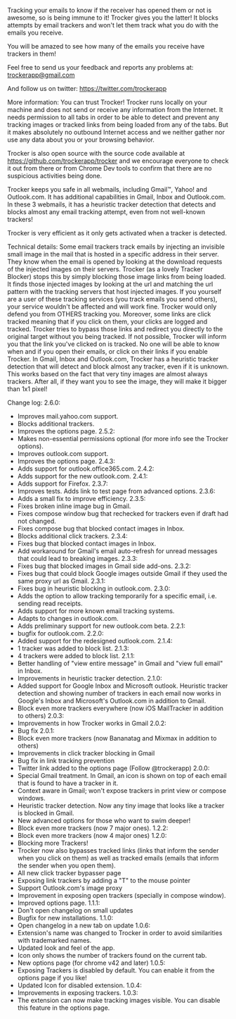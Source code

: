 Tracking your emails to know if the receiver has opened them or not is awesome, so is being immune to it! Trocker gives you the latter! It blocks attempts by email trackers and won't let them track what you do with the emails you receive.

You will be amazed to see how many of the emails you receive have trackers in them!

Feel free to send us your feedback and reports any problems at: trockerapp@gmail.com

And follow us on twitter: https://twitter.com/trockerapp

More information:
You can trust Trocker! Trocker runs locally on your machine and does not send or receive any information from the Internet. It needs permission to all tabs in order to be able to detect and prevent any tracking images or tracked links from being loaded from any of the tabs. But it makes absolutely no outbound Internet access and we neither gather nor use any data about you or your browsing behavior.

Trocker is also open source with the source code available at https://github.com/trockerapp/trocker and we encourage everyone to check it out from there or from Chrome Dev tools to confirm that there are no suspicious activities being done.

Trocker keeps you safe in all webmails, including Gmail™, Yahoo! and Outlook.com. It has additional capabilities in Gmail, Inbox and Outlook.com. In these 3 webmails, it has a heuristic tracker detection that detects and blocks almost any email tracking attempt, even from not well-known trackers!

Trocker is very efficient as it only gets activated when a tracker is detected.

Technical details:
Some email trackers track emails by injecting an invisible small image in the mail that is hosted in a specific address in their server. They know when the email is opened by looking at the download requests of the injected images on their servers. 
Trocker (as a lovely Tracker Blocker) stops this by simply blocking those image links from being loaded. It finds those injected images by looking at the url and matching the url pattern with the tracking servers that host injected images.
If you yourself are a user of these tracking services (you track emails you send others), your service wouldn't be affected and will work fine. Trocker would only defend you from OTHERS tracking you.
Moreover, some links are click tracked meaning that if you click on them, your clicks are logged and tracked. Trocker tries to bypass those links and redirect you directly to the original target without you being tracked. If not possible, Trocker will inform you that the link you've clicked on is tracked.
No one will be able to know when and if you open their emails, or click on their links if you enable Trocker. In Gmail, Inbox and Outlook.com, Trocker has a heuristic tracker detection that will detect and block almost any tracker, even if it is unknown. This works based on the fact that very tiny images are almost always trackers. After all, if they want you to see the image, they will make it bigger than 1x1 pixel!

Change log:
2.6.0:
- Improves mail.yahoo.com support.
- Blocks additional trackers.
- Improves the options page.
2.5.2:
- Makes non-essential permissions optional (for more info see the Trocker options).
- Improves outlook.com support.
- Improves the options page.
2.4.3:
- Adds support for outlook.office365.com.
2.4.2:
- Adds support for the new outlook.com.
2.4.1:
- Adds support for Firefox.
2.3.7:
- Improves tests. Adds link to test page from advanced options.
2.3.6:
- Adds a small fix to improve efficiency.
2.3.5:
- Fixes broken inline image bug in Gmail.
- Fixes compose window bug that rechecked for trackers even if draft had not changed.
- Fixes compose bug that blocked contact images in Inbox.
- Blocks additional click trackers.
2.3.4:
- Fixes bug that blocked contact images in Inbox.
- Add workaround for Gmail's email auto-refresh for unread messages that could lead to breaking images.
2.3.3:
- Fixes bug that blocked images in Gmail side add-ons.
2.3.2:
- Fixes bug that could block Google images outside Gmail if they used the same proxy url as Gmail.
2.3.1:
- Fixes bug in heuristic blocking in outlook.com.
2.3.0:
- Adds the option to allow tracking temporarily for a specific email, i.e. sending read receipts.
- Adds support for more known email tracking systems.
- Adapts to changes in outlook.com.
- Adds preliminary support for new outlook.com beta.
2.2.1:
- bugfix for outlook.com.
2.2.0:
- Added support for the redesigned outlook.com.
2.1.4:
- 1 tracker was added to block list.
2.1.3:
- 4 trackers were added to block list.
2.1.1:
- Better handling of "view entire message" in Gmail and "view full email" in Inbox.
- Improvements in heuristic tracker detection.
2.1.0:
- Added support for Google Inbox and Microsoft outlook. Heuristic tracker detection and showing number of trackers in each email now works in Google's Inbox and Microsoft's Outlook.com in addition to Gmail.
- Block even more trackers everywhere (now iOS MailTracker in addition to others)
2.0.3:
- Improvements in how Trocker works in Gmail
2.0.2:
- Bug fix
2.0.1:
- Block even more trackers (now Bananatag and Mixmax in addition to others)
- Improvements in click tracker blocking in Gmail
- Bug fix in link tracking prevention
- Twitter link added to the options page (Follow @trockerapp)
2.0.0:
- Special Gmail treatment. In Gmail, an icon is shown on top of each email that is found to have a tracker in it.
- Context aware in Gmail; won't expose trackers in print view or compose windows.
- Heuristic tracker detection. Now any tiny image that looks like a tracker is blocked in Gmail. 
- New advanced options for those who want to swim deeper!
- Block even more trackers (now 7 major ones). 
1.2.2:
- Block even more trackers (now 4 major ones)
1.2.0:
- Blocking more Trackers!
- Trocker now also bypasses tracked links (links that inform the sender when you click on them) as well as tracked emails (emails that inform the sender when you open them).
- All new click tracker bypasser page
- Exposing link trackers by adding a "T" to the mouse pointer
- Support Outlook.com's image proxy
- Improvement in exposing open trackers (specially in compose window).
- Improved options page.
1.1.1:
- Don't open changelog on small updates
- Bugfix for new installations.
1.1.0:
- Open changelog in a new tab on update
1.0.6:
- Extension's name was changed to Trocker in order to avoid similarities with trademarked names.
- Updated look and feel of the app.
- Icon only shows the number of trackers found on the current tab.
- New options page (for chrome v42 and later)
1.0.5:
- Exposing Trackers is disabled by default. You can enable it from the options page if you like!
- Updated Icon for disabled extension.
1.0.4:
- Improvements in exposing trackers.
1.0.3:
- The extension can now make tracking images visible. You can disable this feature in the options page.
